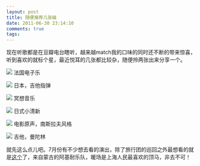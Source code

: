 ```yaml
---
layout: post
title: 随便推荐几张碟
date: 2011-06-30 23:14:10
comments: true
tags: 
---
```


现在听歌都是在豆瓣电台瞎听，越来越match我的口味的同时还不断的带来惊喜，听到喜欢的就标个星，最近悦耳的几张都比较杂，随便拎两张出来分享一个。

[![](http://img3.douban.com/lpic/s1458071.jpg)](http://music.douban.com/subject/1440772/)
法国电子乐

[![](http://img3.douban.com/lpic/s2413778.jpg)](http://music.douban.com/subject/2089393/)
日本，吉他指弹

[![](http://img3.douban.com/lpic/s2654529.jpg)](http://music.douban.com/subject/1401311/)
冥想音乐

[![](http://img3.douban.com/lpic/s4558391.jpg)](http://music.douban.com/subject/2062908/)
日式小清新

[![](http://img5.douban.com/lpic/s1443565.jpg)](http://music.douban.com/subject/1417204/)
电影原声，南斯拉夫风格

[![](http://img3.douban.com/lpic/s4122496.jpg)](http://music.douban.com/subject/4222783/)
吉他，曼陀林

就先这么点儿吧。7月份有不少想去看的演出，除了旅行团的巡回之外最想看的就是[这个](http://www.douban.com/event/14111332/)了，来自蒙古的阿基耐乐队，暖场是上海人民最喜欢的顶马，非去不可！